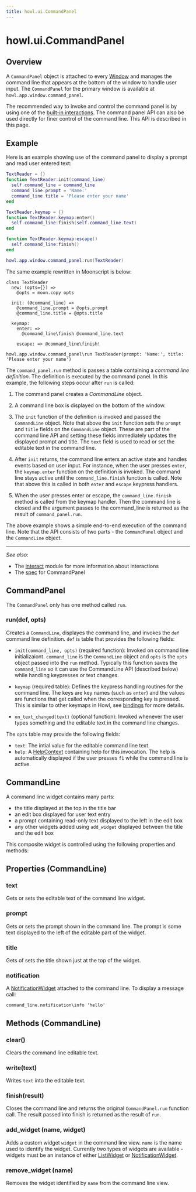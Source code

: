 ```yaml
---
title: howl.ui.CommandPanel
---
```


# howl.ui.CommandPanel

## Overview

A `CommandPanel` object is attached to every [Window] and manages the command
line that appears at the bottom of the window to handle user input. The
`CommandPanel` for the primary window is available at
`howl.app.window.command_panel`.

The recommended way to invoke and control the command panel is by using one of
the [built-in interactions](../interact.md). The command panel API can also be
used directly for finer control of the command line. This API is described in
this page.

## Example

Here is an example showing use of the command panel to display a prompt and
read user entered text:

```lua
TextReader = {}
function TextReader:init(command_line)
  self.command_line = command_line
  command_line.prompt = 'Name:'
  command_line.title = 'Please enter your name'
end

TextReader.keymap = {}
function TextReader.keymap:enter()
  self.command_line:finish(self.command_line.text)
end

function TextReader.keymap:escape()
  self.command_line:finish()
end

howl.app.window.command_panel:run(TextReader)
```

The same example rewritten in Moonscript is below:
```moonscript
class TextReader
  new: (opts={}) =>
    @opts = moon.copy opts

  init: (@command_line) =>
    @command_line.prompt = @opts.prompt
    @command_line.title = @opts.title

  keymap:
    enter: =>
      @command_line\finish @command_line.text

    escape: => @command_line\finish!

howl.app.window.command_panel\run TextReader(prompt: 'Name:', title: 'Please enter your name')
```

The `command_panel.run` method is passes a table
containing a *command line definition*. The definition is executed by the
command panel. In this example, the following steps occur after `run` is called:

1. The command panel creates a *CommandLine* object.

2. A command line box is displayed on the bottom of the window.

3. The `init` function of the definition is invoked and passed the
   `CommandLine` object.
   Note that above the `init` function sets the `prompt` and `title` fields
   on the `CommandLine` object. These are part of the command line API and
   setting these fields immediately updates the displayed prompt and title.
   The `text` field is used to read or set the editable text in the command line.

4. After `init` returns, the command line enters an active state and handles
   events based on user input. For instance, when the user presses `enter`,
   the `keymap.enter` function on the definition is invoked. The command line
   stays active until the `command_line.finish` function is called. Note that
   above this is called in both `enter` and `escape` keypress handlers.

5. When the user presses enter or escape, the `command_line.finish` method is
   called from the keymap handler. Then the command line is closed and the
   argument passes to the command_line is returned as the result of
   `command_panel.run`.

The above example shows a simple end-to-end execution of the command line. Note
that the API consists of two parts - the `CommandPanel` object and the
`CommandLine` object.

---

_See also_:

- The [interact](../interact.html) module for more information about
interactions
- The [spec](../../spec/ui/command_panel_spec.html) for CommandPanel

## CommandPanel

The `CommandPanel` only has one method called `run`.

### run(def, opts)

Creates a `CommandLine`, displayes the command line, and invokes the `def`
command line definition. `def` is table that provides the following fields:

* `init(command_line, opts)` (required function): Invoked on command line
initializaiont. `command_line` is the `CommandLine` object and `opts` is the
`opts` object passed into the `run` method. Typically this function saves the
`command_line` so it can use the CommandLine API (described below) while
handling keypresses or text changes.

* `keymap` (required table): Defines the keypress handling routines for the
command line. The keys are key names (such as `enter`) and the values are
functions that get called when the corresponding key is pressed. This is similar
to other keymaps in Howl, see [bindings](../bindings.md) for more details.

* `on_text_changed(text)` (optional function): Invoked whenever the user types
something and the editable text in the command line changes.

The `opts` table may provide the following fields:

* `text`: The intial value for the editable command line text.
* `help`: A [HelpContext](help_context.md) containing help for this invocation.
  The help is automatically displayed if the user presses `f1` while the command
  line is active.

## CommandLine

A command line widget contains many parts:

* the title displayed at the top in the title bar
* an edit box displayed for user text entry
* a prompt containing read-only text displayed to the left in the edit box
* any other widgets added using `add_widget` displayed between the title and the edit box

This composite widget is controlled using the following properties and methods:

## Properties (CommandLine)

### text

Gets or sets the editable text of the command line widget.

### prompt

Gets or sets the prompt shown in the command line. The prompt is some text
displayed to the left of the editable part of the widget.

### title

Gets of sets the title shown just at the top of the widget.

### notification

A [NotificationWidget](notification_widget.md) attached to the command line. To
display a message call:

```
command_line.notification\info 'hello'
```

## Methods (CommandLine)

### clear()

Clears the command line editable text.

### write(text)

Writes `text` into the editable text.

### finish(result)

Closes the command line and returns the original `CommandPanel.run` function
call. The result passed into finish is returned as the result of `run`.

### add_widget (name, widget)

Adds a custom widget `widget` in the command line view. `name` is the name used
to identify the widget. Currently two types of widgets are available - widgets
must be an instance of either [ListWidget] or [NotificationWidget].

### remove_widget (name)

Removes the widget identified by `name` from the command line view.

[interactions]: ../interact.html
[ListWidget]: list_widget.html
[NotificationWidget]: notification_widget.html
[Window]: window.html
